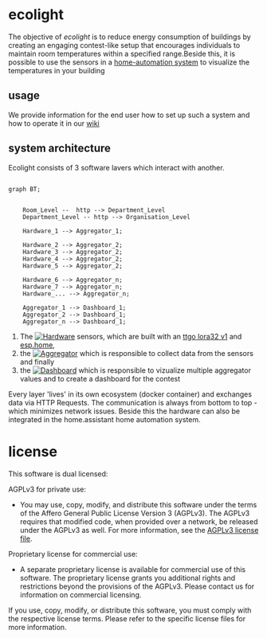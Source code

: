 # ecolight

The objective of _ecolight_ is to reduce energy consumption of buildings by creating an engaging contest-like setup that encourages individuals to maintain room temperatures within a specified range.Beside this, it is possible to use the sensors in a [home-automation system](https://www.home-assistant.io/) to visualize the temperatures in your building 

## usage

We provide information for the end user how to set up such a system and how to operate it in our [wiki](https://github.com/bytebang/ecolight/wiki)


## system architecture
Ecolight consists of 3 software lavers which interact with another.

````mermaid
	
graph BT;

    
    Room_Level --  http --> Department_Level
    Department_Level -- http --> Organisation_Level

    Hardware_1 --> Aggregator_1;

    Hardware_2 --> Aggregator_2;
    Hardware_3 --> Aggregator_2;
    Hardware_4 --> Aggregator_2;
    Hardware_5 --> Aggregator_2;

    Hardware_6 --> Aggregator_n;
    Hardware_7 --> Aggregator_n;
    Hardware_... --> Aggregator_n;

    Aggregator_1 --> Dashboard_1;
    Aggregator_2 --> Dashboard_1;
    Aggregator_n --> Dashboard_1;

````

1. The [![Hardware](https://github.com/bytebang/ecolight/actions/workflows/hardware.yml/badge.svg)](./hardware) sensors, which are built with an [ttgo lora32 v1](./hardware/ttgo-lora32-v1/README.md) and [esp.home](https://esphome.io/index.html), 
2. the [![Aggregator](https://github.com/bytebang/ecolight/actions/workflows/aggregator.yml/badge.svg)](./aggregator) which is responsible to collect data from the sensors and finally
3. the [![Dashboard](https://github.com/bytebang/ecolight/actions/workflows/dashboard.yml/badge.svg)](./dashboard) which is responsible to vizualize multiple aggregator values and to create a dashboard for the contest


Every layer 'lives' in its own ecosystem (docker container) and exchanges data via HTTP Requests. The communication is always from bottom to top - which minimizes network issues. Beside this the hardware can also be integrated in the home.assistant home automation system. 


# license 

This software is dual licensed:

AGPLv3 for private use:
- You may use, copy, modify, and distribute this software under the terms of the Affero General Public License Version 3 (AGPLv3). The AGPLv3 requires that modified code, when provided over a network, be released under the AGPLv3 as well. For more information, see the [AGPLv3 license file](./LICENSE-AGPLv3.txt).

Proprietary license for commercial use:
- A separate proprietary license is available for commercial use of this software. The proprietary license grants you additional rights and restrictions beyond the provisions of the AGPLv3. Please contact us for information on commercial licensing.

If you use, copy, modify, or distribute this software, you must comply with the respective license terms. Please refer to the specific license files for more information.
